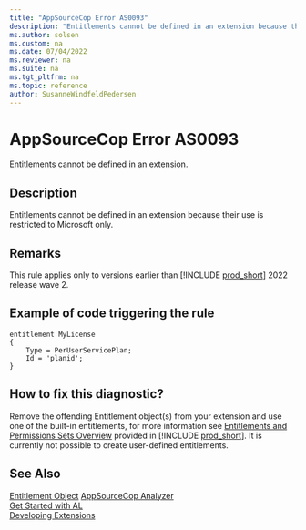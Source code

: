 ```yaml
---
title: "AppSourceCop Error AS0093"
description: "Entitlements cannot be defined in an extension because their use is restricted to Microsoft only."
ms.author: solsen
ms.custom: na
ms.date: 07/04/2022
ms.reviewer: na
ms.suite: na
ms.tgt_pltfrm: na
ms.topic: reference
author: SusanneWindfeldPedersen
---
```

[//]: # (START>DO_NOT_EDIT)
[//]: # (IMPORTANT:Do not edit any of the content between here and the END>DO_NOT_EDIT.)
[//]: # (Any modifications should be made in the .xml files in the ModernDev repo.)
# AppSourceCop Error AS0093
Entitlements cannot be defined in an extension.

## Description
Entitlements cannot be defined in an extension because their use is restricted to Microsoft only.

[//]: # (IMPORTANT: END>DO_NOT_EDIT)

## Remarks

This rule applies only to versions earlier than [!INCLUDE [prod_short](../includes/prod_short.md)] 2022 release wave 2.

## Example of code triggering the rule
```AL
entitlement MyLicense
{
    Type = PerUserServicePlan;
    Id = 'planid';
}
```

## How to fix this diagnostic?

Remove the offending Entitlement object(s) from your extension and use one of the built-in entitlements, for more information see [Entitlements and Permissions Sets Overview](../devenv-entitlements-and-permissionsets-overview.md) provided in [!INCLUDE [prod_short](../includes/prod_short.md)]. It is currently not possible to create user-defined entitlements.


## See Also  
[Entitlement Object](../devenv-entitlement-object.md)
[AppSourceCop Analyzer](appsourcecop.md)  
[Get Started with AL](../devenv-get-started.md)  
[Developing Extensions](../devenv-dev-overview.md)  